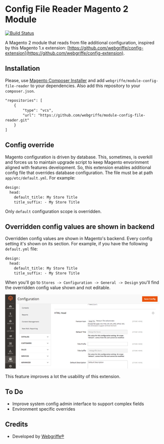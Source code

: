 Config File Reader Magento 2 Module
===================================

[![Build Status](https://travis-ci.org/webgriffe/config-file-reader.svg?branch=master)](https://travis-ci.org/webgriffe/config-file-reader)

A Magento 2 module that reads from file additional configuration, inspired by this Magento 1.x extension: [https://github.com/webgriffe/config-extension](https://github.com/webgriffe/config-extension).

Installation
------------

Please, use [Magento Composer Installer](https://github.com/magento-hackathon/magento-composer-installer) and add `webgriffe/module-config-file-reader` to your dependencies. Also add this repository to your `composer.json`.

	"repositories": [
        {
            "type": "vcs",
            "url": "https://github.com/webgriffe/module-config-file-reader.git"
        }
    ]
    
Config override
---------------

Magento configuration is driven by database. This, sometimes, is overkill and forces us to maintain upgrade script to keep Magento envorinment aligned with features development.
So, this extension enables additional config file that overrides database configuration. The file must be at path `app/etc/default.yml`. For example:

	design:
	  head:
	    default_title: My Store Title
	    title_suffix: - My Store Title

Only `default` configuration scope is overridden.

Overridden config values are shown in backend
---------------------------------------------

Overridden config values are shown in Magento's backend. Every config setting it's shown on its section. For example, if you have the following `default.yml` file:

	design:
	  head:
	    default_title: My Store Title
	    title_suffix: - My Store Title

When you'll go to `Stores -> Configuration -> General -> Design` you'll find the overridden config value shown and not editable.

![Admin Screenshop](admin_screenshot.png)

This feature improves a lot the usability of this extension.


To Do
-----

* Improve system config admin interface to support complex fields
* Environment specific overrides

Credits
-------

* Developed by [Webgriffe®](http://webgriffe.com)





